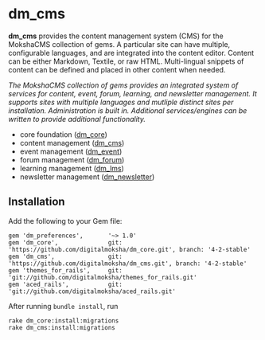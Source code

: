# dm_cms

**dm_cms** provides the content management system (CMS) for the MokshaCMS collection of gems.  A particular site can have multiple, configurable languages, and are integrated into the content editor.  Content can be either Markdown, Textile, or raw HTML.  Multi-lingual snippets of content can be defined and placed in other content when needed.

_The MokshaCMS collection of gems provides an integrated system of services for content, event, forum, learning, and newsletter management.  It supports sites with multiple languages and mutliple distinct sites per installation.  Administration is built in.  Additional services/engines can be written to provide additional functionality._

- core foundation ([dm_core](https://github.com/digitalmoksha/dm_core))
- content management ([dm_cms](https://github.com/digitalmoksha/dm_cms))
- event management ([dm_event](https://github.com/digitalmoksha/dm_event))
- forum management ([dm_forum](https://github.com/digitalmoksha/dm_forum))
- learning management ([dm_lms](https://github.com/digitalmoksha/dm_lms))
- newsletter management ([dm_newsletter](https://github.com/digitalmoksha/dm_newsletter))

## Installation

Add the following to your Gem file:

```
gem 'dm_preferences',       '~> 1.0'
gem 'dm_core',              git: 'https://github.com/digitalmoksha/dm_core.git', branch: '4-2-stable'
gem 'dm_cms',               git: 'https://github.com/digitalmoksha/dm_cms.git', branch: '4-2-stable'
gem 'themes_for_rails',     git: 'git://github.com/digitalmoksha/themes_for_rails.git'
gem 'aced_rails',           git: 'git://github.com/digitalmoksha/aced_rails.git'
```

After running `bundle install`, run 

```
rake dm_core:install:migrations
rake dm_cms:install:migrations
```
